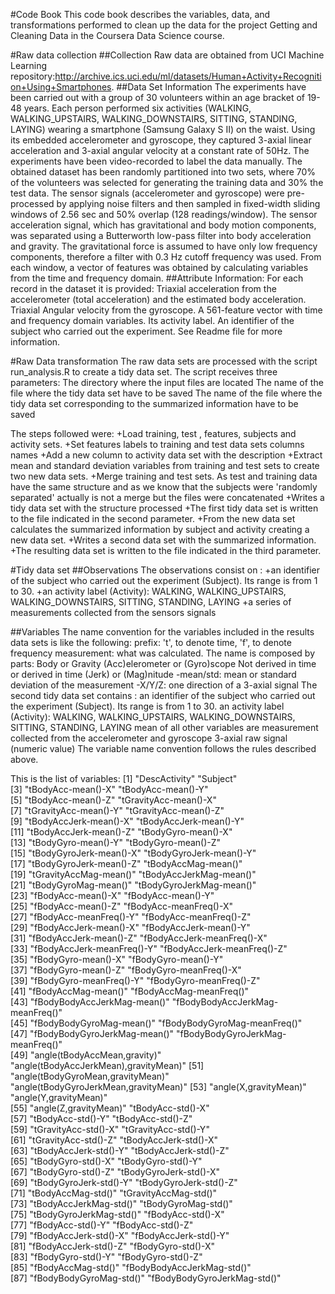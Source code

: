#Code Book
This code book describes the variables, data, and transformations performed to clean up the data for the project Getting and Cleaning Data in the Coursera Data Science course.

#Raw data collection
##Collection
Raw data are obtained from UCI Machine Learning repository:http://archive.ics.uci.edu/ml/datasets/Human+Activity+Recognition+Using+Smartphones.
##Data Set Information
The experiments have been carried out with a group of 30 volunteers within an age bracket of 19-48 years. Each person performed six activities (WALKING, WALKING_UPSTAIRS, WALKING_DOWNSTAIRS, SITTING, STANDING, LAYING) wearing a smartphone (Samsung Galaxy S II) on the waist. Using its embedded accelerometer and gyroscope, they captured 3-axial linear acceleration and 3-axial angular velocity at a constant rate of 50Hz. The experiments have been video-recorded to label the data manually. The obtained dataset has been randomly partitioned into two sets, where 70% of the volunteers was selected for generating the training data and 30% the test data.
The sensor signals (accelerometer and gyroscope) were pre-processed by applying noise filters and then sampled in fixed-width sliding windows of 2.56 sec and 50% overlap (128 readings/window). The sensor acceleration signal, which has gravitational and body motion components, was separated using a Butterworth low-pass filter into body acceleration and gravity. The gravitational force is assumed to have only low frequency components, therefore a filter with 0.3 Hz cutoff frequency was used. From each window, a vector of features was obtained by calculating variables from the time and frequency domain.
##Attribute Information:
For each record in the dataset it is provided:
Triaxial acceleration from the accelerometer (total acceleration) and the estimated body acceleration. 
Triaxial Angular velocity from the gyroscope. 
A 561-feature vector with time and frequency domain variables. 
Its activity label. 
An identifier of the subject who carried out the experiment.
See Readme file for more information.

#Raw Data transformation
The raw data sets are processed with the script run_analysis.R to create a tidy data set. 
The script receives three parameters:
The directory where the input files are located
The name of the file where the tidy data set have to be saved
The name of the file where the tidy data set corresponding to the summarized information have to be saved

The steps followed were:
+Load training, test , features, subjects and activity sets.
+Set features labels to training and test data sets columns names
+Add a new column to activity data set with the description
+Extract mean and standard deviation variables from training and test sets to create two new data sets.
+Merge training and test sets. As test and training data have the same structure and as we know that the subjects were 'randomly separated' actually is not a merge but the files were concatenated
+Writes a tidy data set with the structure processed
+The first tidy data set is written to the file indicated in the second parameter.
+From the new data set calculates the summarized information by subject and activity creating a new data set.
+Writes a second data set with the summarized information.
+The resulting data set is written to the file indicated in the third parameter.

#Tidy data set
##Observations
The observations consist on :
+an identifier of the subject who carried out the experiment (Subject). Its range is from 1 to 30. 
+an activity label (Activity): WALKING, WALKING_UPSTAIRS, WALKING_DOWNSTAIRS, SITTING, STANDING, LAYING 
+a series of measurements collected from the sensors signals

##Variables
The name convention for the variables included in the results data sets is like the following:
prefix: 't', to denote time, 'f', to denote frequency
measurement: what was calculated. The name is composed by parts:
Body or Gravity
(Acc)elerometer or (Gyro)scope
Not derived in time or derived in time (Jerk) or (Mag)nitude
-mean/std: mean or standard deviation of the measurement
-X/Y/Z: one direction of a 3-axial signal 
The second tidy data set contains :
an identifier of the subject who carried out the experiment (Subject). Its range is from 1 to 30. 
an activity label (Activity): WALKING, WALKING_UPSTAIRS, WALKING_DOWNSTAIRS, SITTING, STANDING, LAYING 
mean of all other variables are measurement collected from the accelerometer and gyroscope 3-axial raw signal (numeric value)
The variable name convention follows the rules described above.

This is the list of variables:
 [1] "DescActivity"                         "Subject"                             
 [3] "tBodyAcc-mean()-X"                    "tBodyAcc-mean()-Y"                   
 [5] "tBodyAcc-mean()-Z"                    "tGravityAcc-mean()-X"                
 [7] "tGravityAcc-mean()-Y"                 "tGravityAcc-mean()-Z"                
 [9] "tBodyAccJerk-mean()-X"                "tBodyAccJerk-mean()-Y"               
[11] "tBodyAccJerk-mean()-Z"                "tBodyGyro-mean()-X"                  
[13] "tBodyGyro-mean()-Y"                   "tBodyGyro-mean()-Z"                  
[15] "tBodyGyroJerk-mean()-X"               "tBodyGyroJerk-mean()-Y"              
[17] "tBodyGyroJerk-mean()-Z"               "tBodyAccMag-mean()"                  
[19] "tGravityAccMag-mean()"                "tBodyAccJerkMag-mean()"              
[21] "tBodyGyroMag-mean()"                  "tBodyGyroJerkMag-mean()"             
[23] "fBodyAcc-mean()-X"                    "fBodyAcc-mean()-Y"                   
[25] "fBodyAcc-mean()-Z"                    "fBodyAcc-meanFreq()-X"               
[27] "fBodyAcc-meanFreq()-Y"                "fBodyAcc-meanFreq()-Z"               
[29] "fBodyAccJerk-mean()-X"                "fBodyAccJerk-mean()-Y"               
[31] "fBodyAccJerk-mean()-Z"                "fBodyAccJerk-meanFreq()-X"           
[33] "fBodyAccJerk-meanFreq()-Y"            "fBodyAccJerk-meanFreq()-Z"           
[35] "fBodyGyro-mean()-X"                   "fBodyGyro-mean()-Y"                  
[37] "fBodyGyro-mean()-Z"                   "fBodyGyro-meanFreq()-X"              
[39] "fBodyGyro-meanFreq()-Y"               "fBodyGyro-meanFreq()-Z"              
[41] "fBodyAccMag-mean()"                   "fBodyAccMag-meanFreq()"              
[43] "fBodyBodyAccJerkMag-mean()"           "fBodyBodyAccJerkMag-meanFreq()"      
[45] "fBodyBodyGyroMag-mean()"              "fBodyBodyGyroMag-meanFreq()"         
[47] "fBodyBodyGyroJerkMag-mean()"          "fBodyBodyGyroJerkMag-meanFreq()"     
[49] "angle(tBodyAccMean,gravity)"          "angle(tBodyAccJerkMean),gravityMean)"
[51] "angle(tBodyGyroMean,gravityMean)"     "angle(tBodyGyroJerkMean,gravityMean)"
[53] "angle(X,gravityMean)"                 "angle(Y,gravityMean)"                
[55] "angle(Z,gravityMean)"                 "tBodyAcc-std()-X"                    
[57] "tBodyAcc-std()-Y"                     "tBodyAcc-std()-Z"                    
[59] "tGravityAcc-std()-X"                  "tGravityAcc-std()-Y"                 
[61] "tGravityAcc-std()-Z"                  "tBodyAccJerk-std()-X"                
[63] "tBodyAccJerk-std()-Y"                 "tBodyAccJerk-std()-Z"                
[65] "tBodyGyro-std()-X"                    "tBodyGyro-std()-Y"                   
[67] "tBodyGyro-std()-Z"                    "tBodyGyroJerk-std()-X"               
[69] "tBodyGyroJerk-std()-Y"                "tBodyGyroJerk-std()-Z"               
[71] "tBodyAccMag-std()"                    "tGravityAccMag-std()"                
[73] "tBodyAccJerkMag-std()"                "tBodyGyroMag-std()"                  
[75] "tBodyGyroJerkMag-std()"               "fBodyAcc-std()-X"                    
[77] "fBodyAcc-std()-Y"                     "fBodyAcc-std()-Z"                    
[79] "fBodyAccJerk-std()-X"                 "fBodyAccJerk-std()-Y"                
[81] "fBodyAccJerk-std()-Z"                 "fBodyGyro-std()-X"                   
[83] "fBodyGyro-std()-Y"                    "fBodyGyro-std()-Z"                   
[85] "fBodyAccMag-std()"                    "fBodyBodyAccJerkMag-std()"           
[87] "fBodyBodyGyroMag-std()"               "fBodyBodyGyroJerkMag-std()"  

